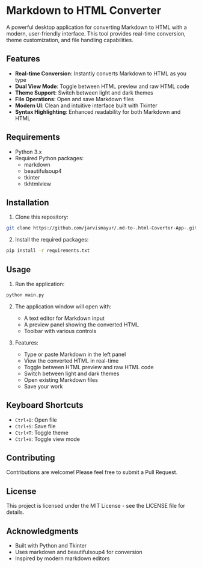 # Markdown to HTML Converter

A powerful desktop application for converting Markdown to HTML with a modern, user-friendly interface. This tool provides real-time conversion, theme customization, and file handling capabilities.

## Features

- **Real-time Conversion**: Instantly converts Markdown to HTML as you type
- **Dual View Mode**: Toggle between HTML preview and raw HTML code
- **Theme Support**: Switch between light and dark themes
- **File Operations**: Open and save Markdown files
- **Modern UI**: Clean and intuitive interface built with Tkinter
- **Syntax Highlighting**: Enhanced readability for both Markdown and HTML

## Requirements

- Python 3.x
- Required Python packages:
  - markdown
  - beautifulsoup4
  - tkinter
  - tkhtmlview

## Installation

1. Clone this repository:
```bash
git clone https://github.com/jarvismayur/.md-to-.html-Covertor-App-.git

```

2. Install the required packages:
```bash
pip install -r requirements.txt
```

## Usage

1. Run the application:
```bash
python main.py
```

2. The application window will open with:
   - A text editor for Markdown input
   - A preview panel showing the converted HTML
   - Toolbar with various controls

3. Features:
   - Type or paste Markdown in the left panel
   - View the converted HTML in real-time
   - Toggle between HTML preview and raw HTML code
   - Switch between light and dark themes
   - Open existing Markdown files
   - Save your work

## Keyboard Shortcuts

- `Ctrl+O`: Open file
- `Ctrl+S`: Save file
- `Ctrl+T`: Toggle theme
- `Ctrl+V`: Toggle view mode

## Contributing

Contributions are welcome! Please feel free to submit a Pull Request.

## License

This project is licensed under the MIT License - see the LICENSE file for details.

## Acknowledgments

- Built with Python and Tkinter
- Uses markdown and beautifulsoup4 for conversion
- Inspired by modern markdown editors 